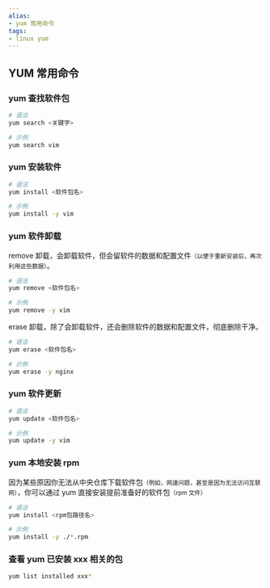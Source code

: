 ```yaml
---
alias: 
- yum 常用命令
tags: 
- linux yum
---
```


## YUM 常用命令

### yum 查找软件包

```bash
# 语法
yum search <关键字>

# 示例
yum search vim
```

### yum 安装软件

```bash
# 语法
yum install <软件包名>

# 示例
yum install -y vim
```

### yum 软件卸载

remove 卸载，会卸载软件，但会留软件的数据和配置文件<small>（以便于重新安装后，再次利用这些数据）</small>。

```bash
# 语法
yum remove <软件包名>

# 示例
yum remove -y vim
```

erase 卸载，除了会卸载软件，还会删除软件的数据和配置文件，彻底删除干净。

```bash
# 语法
yum erase <软件包名>

# 示例
yum erase -y nginx
```


### yum 软件更新


```bash
# 语法
yum update <软件包名>

# 示例
yum update -y vim
```

### yum 本地安装 rpm

因为某些原因你无法从中央仓库下载软件包<small>（例如，网速问题，甚至是因为无法访问互联网）</small>，你可以通过 yum 直接安装提前准备好的软件包<small>（rpm 文件）</small>

```bash
# 语法
yum install <rpm包路径名>

# 示例
yum install -y ./*.rpm
```


### 查看 yum 已安装 xxx 相关的包

```bash
yum list installed xxx*
```


